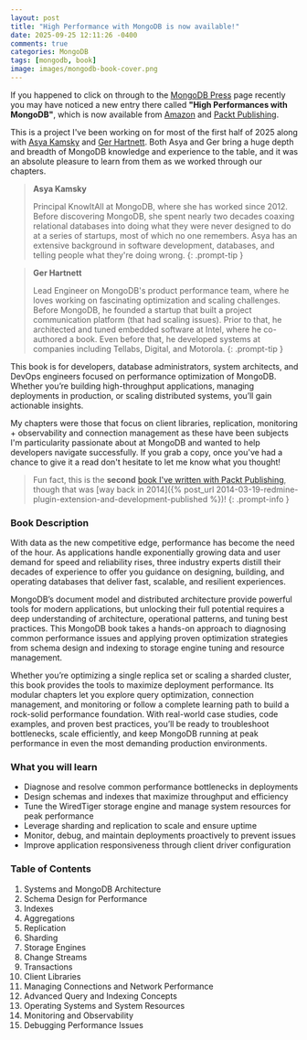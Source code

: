 ```yaml
---
layout: post
title: "High Performance with MongoDB is now available!"
date: 2025-09-25 12:11:26 -0400
comments: true
categories: MongoDB
tags: [mongodb, book]
image: images/mongodb-book-cover.png
---
```


If you happened to click on through to the [MongoDB Press](https://www.mongodb.com/books) page recently you may have noticed a new entry there called **"High Performances with MongoDB"**, which is now available from [Amazon](https://www.amazon.com/dp/1837022631) and [Packt Publishing](https://www.packtpub.com/en-us/product/high-performance-with-mongodb-9781837022632).

This is a project I've been working on for most of the first half of 2025 along with [Asya Kamsky](https://www.linkedin.com/in/asya999/) and [Ger Hartnett](https://www.linkedin.com/in/ghartnett/). Both Asya and Ger bring a huge depth and breadth of MongoDB knowledge and experience to the table, and it was an absolute pleasure to learn from them as we worked through our chapters.

> **Asya Kamsky**
>
> Principal KnowItAll at MongoDB, where she has worked since 2012. Before discovering MongoDB, she spent nearly two decades coaxing relational databases into doing what they were never designed to do at a series of startups, most of which no one remembers. Asya has an extensive background in software development, databases, and telling people what they're doing wrong.
{: .prompt-tip }

> **Ger Hartnett**
>
> Lead Engineer on MongoDB's product performance team, where he loves working on fascinating optimization and scaling challenges. Before MongoDB, he founded a startup that built a project communication platform (that had scaling issues). Prior to that, he architected and tuned embedded software at Intel, where he co-authored a book. Even before that, he developed systems at companies including Tellabs, Digital, and Motorola.
{: .prompt-tip }

This book is for developers, database administrators, system architects, and DevOps engineers focused on performance optimization of MongoDB. Whether you’re building high-throughput applications, managing deployments in production, or scaling distributed systems, you’ll gain actionable insights.

My chapters were those that focus on client libraries, replication, monitoring + observability and connection management as these have been subjects I'm particularity passionate about at MongoDB and wanted to help developers navigate successfully. If you grab a copy, once you've had a chance to give it a read don't hesitate to let me know what you thought!

> Fun fact, this is the **second** [book I've written with Packt Publishing](https://www.packtpub.com/en-us/product/redmine-plugin-extension-and-development-9781783288748), though that was [way back in 2014]({% post_url 2014-03-19-redmine-plugin-extension-and-development-published %})!
{: .prompt-info }

### Book Description

With data as the new competitive edge, performance has become the need of the hour. As applications handle exponentially growing data and user demand for speed and reliability rises, three industry experts distill their decades of experience to offer you guidance on designing, building, and operating databases that deliver fast, scalable, and resilient experiences.

MongoDB’s document model and distributed architecture provide powerful tools for modern applications, but unlocking their full potential requires a deep understanding of architecture, operational patterns, and tuning best practices. This MongoDB book takes a hands-on approach to diagnosing common performance issues and applying proven optimization strategies from schema design and indexing to storage engine tuning and resource management.

Whether you’re optimizing a single replica set or scaling a sharded cluster, this book provides the tools to maximize deployment performance. Its modular chapters let you explore query optimization, connection management, and monitoring or follow a complete learning path to build a rock-solid performance foundation. With real-world case studies, code examples, and proven best practices, you’ll be ready to troubleshoot bottlenecks, scale efficiently, and keep MongoDB running at peak performance in even the most demanding production environments.

### What you will learn
* Diagnose and resolve common performance bottlenecks in deployments
* Design schemas and indexes that maximize throughput and efficiency
* Tune the WiredTiger storage engine and manage system resources for peak performance
* Leverage sharding and replication to scale and ensure uptime
* Monitor, debug, and maintain deployments proactively to prevent issues
* Improve application responsiveness through client driver configuration

### Table of Contents
1. Systems and MongoDB Architecture
1. Schema Design for Performance
1. Indexes
1. Aggregations
1. Replication
1. Sharding
1. Storage Engines
1. Change Streams
1. Transactions
1. Client Libraries
1. Managing Connections and Network Performance
1. Advanced Query and Indexing Concepts
1. Operating Systems and System Resources
1. Monitoring and Observability
1. Debugging Performance Issues